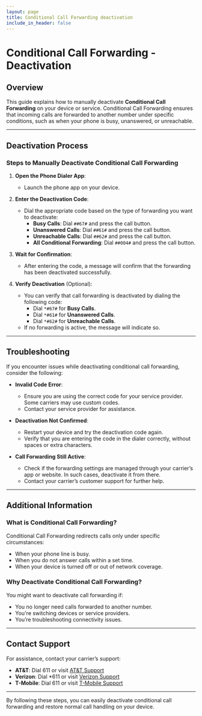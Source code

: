 ```yaml
---
layout: page
title: Conditional Call Forwarding deactivation
include_in_header: false
---
```


# Conditional Call Forwarding - Deactivation

## Overview
This guide explains how to manually deactivate **Conditional Call Forwarding** on your device or service. Conditional Call Forwarding ensures that incoming calls are forwarded to another number under specific conditions, such as when your phone is busy, unanswered, or unreachable.

---

## Deactivation Process

### Steps to Manually Deactivate Conditional Call Forwarding

1. **Open the Phone Dialer App**:
   - Launch the phone app on your device.

2. **Enter the Deactivation Code**:
   - Dial the appropriate code based on the type of forwarding you want to deactivate:
     - **Busy Calls**: Dial `##67#` and press the call button.
     - **Unanswered Calls**: Dial `##61#` and press the call button.
     - **Unreachable Calls**: Dial `##62#` and press the call button.
     - **All Conditional Forwarding**: Dial `##004#` and press the call button.

3. **Wait for Confirmation**:
   - After entering the code, a message will confirm that the forwarding has been deactivated successfully.

4. **Verify Deactivation** (Optional):
   - You can verify that call forwarding is deactivated by dialing the following code:
     - Dial `*#67#` for **Busy Calls**.
     - Dial `*#61#` for **Unanswered Calls**.
     - Dial `*#62#` for **Unreachable Calls**.
   - If no forwarding is active, the message will indicate so.

---

## Troubleshooting

If you encounter issues while deactivating conditional call forwarding, consider the following:

- **Invalid Code Error**:
  - Ensure you are using the correct code for your service provider. Some carriers may use custom codes.
  - Contact your service provider for assistance.

- **Deactivation Not Confirmed**:
  - Restart your device and try the deactivation code again.
  - Verify that you are entering the code in the dialer correctly, without spaces or extra characters.

- **Call Forwarding Still Active**:
  - Check if the forwarding settings are managed through your carrier’s app or website. In such cases, deactivate it from there.
  - Contact your carrier’s customer support for further help.

---

## Additional Information

### What is Conditional Call Forwarding?
Conditional Call Forwarding redirects calls only under specific circumstances:
- When your phone line is busy.
- When you do not answer calls within a set time.
- When your device is turned off or out of network coverage.

### Why Deactivate Conditional Call Forwarding?
You might want to deactivate call forwarding if:
- You no longer need calls forwarded to another number.
- You're switching devices or service providers.
- You’re troubleshooting connectivity issues.

---

## Contact Support

For assistance, contact your carrier’s support:
- **AT&T**: Dial 611 or visit [AT&T Support](https://www.att.com/support/)
- **Verizon**: Dial *611 or visit [Verizon Support](https://www.verizon.com/support/)
- **T-Mobile**: Dial 611 or visit [T-Mobile Support](https://www.t-mobile.com/support/)

---

By following these steps, you can easily deactivate conditional call forwarding and restore normal call handling on your device.
